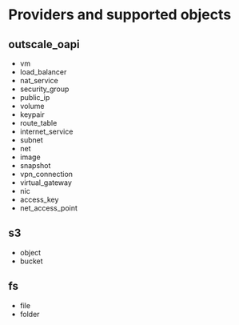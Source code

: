 # Providers and supported objects

## outscale_oapi
- vm
- load_balancer
- nat_service
- security_group
- public_ip
- volume
- keypair
- route_table
- internet_service
- subnet
- net
- image
- snapshot
- vpn_connection
- virtual_gateway
- nic
- access_key
- net_access_point

## s3
- object
- bucket

## fs
- file
- folder
